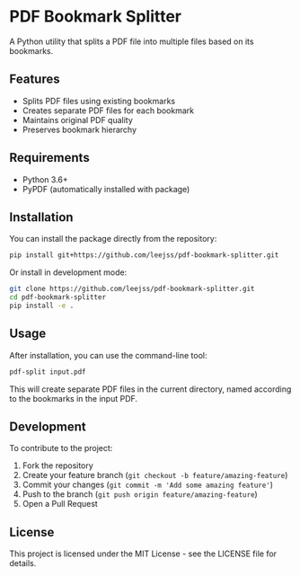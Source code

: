 # PDF Bookmark Splitter

A Python utility that splits a PDF file into multiple files based on its bookmarks.

## Features

- Splits PDF files using existing bookmarks
- Creates separate PDF files for each bookmark
- Maintains original PDF quality
- Preserves bookmark hierarchy

## Requirements

- Python 3.6+
- PyPDF (automatically installed with package)

## Installation

You can install the package directly from the repository:

```bash
pip install git+https://github.com/leejss/pdf-bookmark-splitter.git
```

Or install in development mode:

```bash
git clone https://github.com/leejss/pdf-bookmark-splitter.git
cd pdf-bookmark-splitter
pip install -e .
```

## Usage

After installation, you can use the command-line tool:

```bash
pdf-split input.pdf
```

This will create separate PDF files in the current directory, named according to the bookmarks in the input PDF.

## Development

To contribute to the project:

1. Fork the repository
2. Create your feature branch (`git checkout -b feature/amazing-feature`)
3. Commit your changes (`git commit -m 'Add some amazing feature'`)
4. Push to the branch (`git push origin feature/amazing-feature`)
5. Open a Pull Request

## License

This project is licensed under the MIT License - see the LICENSE file for details.
